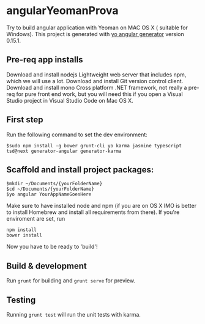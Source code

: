 # angularYeomanProva
Try to build angular application with Yeoman on MAC OS X ( suitable for Windows).
This project is generated with [yo angular generator](https://github.com/yeoman/generator-angular)
version 0.15.1.

## Pre-req app installs
Download and install nodejs Lightweight web server that includes npm, which we will use a lot.
Download and install Git version control client.
Download and install mono Cross platform .NET framework, not really a pre-req for pure front end work, but you will need this if you open a Visual Studio project in Visual Studio Code on Mac OS X.

## First step
Run the following command to set the dev environment:

```
$sudo npm install -g bower grunt-cli yo karma jasmine typescript tsd@next generator-angular generator-karma
```

## Scaffold and install project packages:

```
$mkdir ~/Documents/{yourFolderName}
$cd ~/Documents/{yourFolderName}
$yo angular YourAppNameGoesHere
```
Make sure to have installed node and npm (if you are on OS X IMO is better to install Homebrew and install all requirements from there).
If you're enviroment are set, run 

```
npm install
bower install
```

Now you have to be ready to 'build'!

## Build & development

Run `grunt` for building and `grunt serve` for preview.

## Testing

Running `grunt test` will run the unit tests with karma.